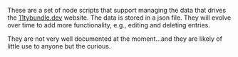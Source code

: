 These are a set of node scripts that support managing the data that drives the [11tybundle.dev](https://11tybundle.dev) website. The data is stored in a json file. They will evolve over time to add more functionality, e.g., editing and deleting entries.

They are not very well documented at the moment...and they are likely of little use to anyone but the curious.
